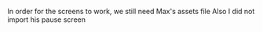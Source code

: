 In order for the screens to work, we still need Max's assets file
Also I did not import his pause screen 
